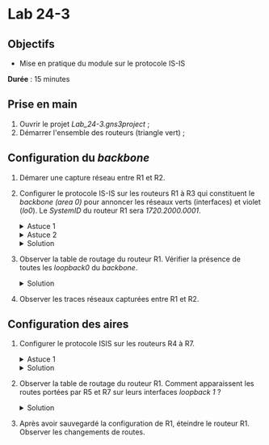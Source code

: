 Lab 24-3
===

## Objectifs
* Mise en pratique du module sur le protocole IS-IS

**Durée** : 15 minutes

## Prise en main
1. Ouvrir le projet _Lab_24-3.gns3project_ ;
3. Démarrer l'ensemble des routeurs (triangle vert) ;

## Configuration du _backbone_
1. Démarer une capture réseau entre R1 et R2.
2. Configurer le protocole IS-IS sur les routeurs R1 à R3 qui constituent le _backbone (area 0)_  pour annoncer les réseaux verts (interfaces) et violet (_lo0_). Le _SystemID_ du routeur R1 sera _1720.2000.0001_.
    <details>
    <summary>Astuce 1</summary>

    * Pour appliquer une même configuration sur plusieurs interfaces dont la numérotation est continue entre _n_ et _p_ il est possible de sélectionner l'ensemble de ces interfaces avec la commande _interface range e 1/<n> - <p>_.
    </details>
    <details>
    <summary>Astuce 2</summary>

    * Ne pas oublier que la notion de _backbone_ avec IS-IS implique que les routeurs qui la constituent sont des routeurs _level-2-only_
    </details>
    <details>
    <summary>Solution</summary>

    <pre>
    Sur R1 :

    R1(config)# router isis
    R1(config-router)# net 49.0000.1720.2000.0001.00
    R1(config-router)# is-type level-2-only
    R1(config-router)# exit
    R1(config)# interface range e 1/0 - 2
    R1(config-if-range)# ip router isis
    R1(config-router)# exit
    R1(config)# interface loopback 0
    R1(config-if-range)# ip router isis
    </pre>
    </details>

 3. Observer la table de routage du routeur R1. Vérifier la présence de toutes les _loopback0_ du _backbone_.
    <details>
    <summary>Solution</summary>

    <pre>
        172.20.0.0/32 is subnetted, 3 subnets
    C       172.20.0.1 is directly connected, Loopback0
    i L2    172.20.0.2 [115/20] via 10.0.3.1, Ethernet1/0
    i L2    172.20.0.3 [115/20] via 10.0.3.3, Ethernet1/1
    </pre>
    </details>
4. Observer les traces réseaux capturées entre R1 et R2.
## Configuration des aires
1. Configurer le protocole ISIS sur les routeurs R4 à R7.
    <details>
    <summary>Astuce 1</summary>

    * Ne pas oublier que de configurer les routeurs R5 et R7 en _level-l1_.
    </details>
    <details>
    <summary>Solution</summary>

    <pre>
    Sur R4 :

    R4(config)# router isis
    R4(config-router)# net 49.0001.1720.2000.0004.00
    R4(config-router)# exir
    R4(config)# interface range e1/0 - 2
    R4(config-if-range)# ip router isis
    R4(config-if-range)# exit
    R4(config)# interface lo 0
    R4(config-if)# ip router isis
    </pre>
    </details>
3. Observer la table de routage du routeur R1. Comment apparaissent les routes portées par R5 et R7 sur leurs interfaces _loopback 1_ ?
    <details>
    <summary>Solution</summary>

    * Elles apparaissent préfixée par _i L2_.
    <pre>
    i L2 203.0.113.0/24 [115/40] via 10.0.3.3, Ethernet1/1
    i L2 192.0.2.0/24 [115/30] via 10.0.3.5, Ethernet1/2   
    </pre>
    </details>

4. Après avoir sauvegardé la configuration de R1, éteindre le routeur R1. Observer les changements de routes.
